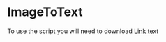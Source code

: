 # ImageToText
To use the script you will need to download [Link text](https://github.com/UB-Mannheim/tesseract/wiki 'Tesseract-OCR')

